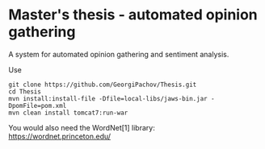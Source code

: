 # Master's thesis - automated opinion gathering

A system for automated opinion gathering and sentiment analysis.

Use 
```
git clone https://github.com/GeorgiPachov/Thesis.git
cd Thesis
mvn install:install-file -Dfile=local-libs/jaws-bin.jar -DpomFile=pom.xml
mvn clean install tomcat7:run-war
```

You would also need the WordNet[1] library:  
https://wordnet.princeton.edu/

